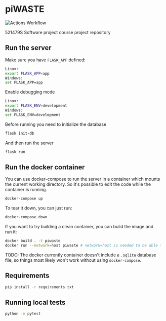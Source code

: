 # piWASTE
![Actions Workflow](https://github.com/mmalmi1/piWASTE/workflows/Flask/badge.svg)

521479S Software project course project repository

## Run the server
Make sure you have `FLASK_APP` defined:
```bash
Linux:
export FLASK_APP=app
Windows:
set FLASK_APP=app
```

Enable debugging mode
```bash
Linux:
export FLASK_ENV=development
Windows:
set FLASK_ENV=development
```

Before running you need to initialize the database

```bash
flask init-db
```
And then run the server
```bash
flask run
```

## Run the docker container

You can use docker-compose to run the server in a container which mounts the current working directory. So it's possible to edit the code while the container is running.

```bash
docker-compose up
```

To tear it down, you can just run:
```bash
docker-compose down
```

If you want to try building a clean container, you can build the image and run it:
```bash
docker build . -t piwaste
docker run --network=host piwaste # network=host is needed to be able to access it from the outside
```
TODO: The docker currently container doesn't include a `.sqlite` database file, so things most likely won't work without using `docker-compose`.

## Requirements

```bash
pip install -r requirements.txt
```

## Running local tests

```bash
python -m pytest
```


